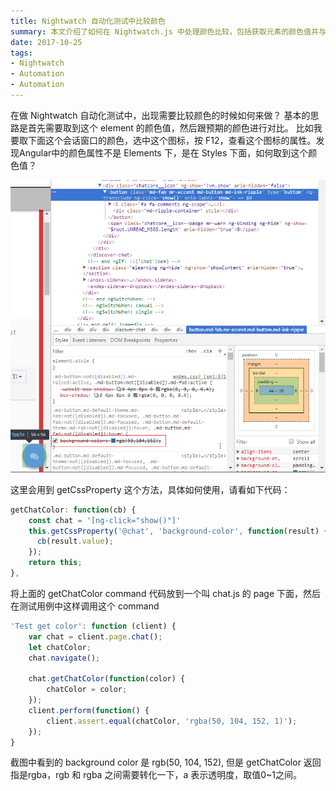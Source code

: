 ```yaml
---
title: Nightwatch 自动化测试中比较颜色
summary: 本文介绍了如何在 Nightwatch.js 中处理颜色比较，包括获取元素的颜色值并与预期颜色进行对比的示例代码。
date: 2017-10-25
tags:
- Nightwatch
- Automation
- Automation
---
```


在做 Nightwatch 自动化测试中，出现需要比较颜色的时候如何来做？
基本的思路是首先需要取到这个 element 的颜色值，然后跟预期的颜色进行对比。
比如我要取下面这个会话窗口的颜色，选中这个图标，按 F12，查看这个图标的属性。发现Angular中的颜色属性不是 Elements 下，是在 Styles 下面，如何取到这个颜色值？


![element](color.png)

这里会用到 getCssProperty 这个方法，具体如何使用，请看如下代码：

```javascript
getChatColor: function(cb) {
    const chat = '[ng-click="show()"]'
    this.getCssProperty('@chat', 'background-color', function(result) {
      cb(result.value);
    });
    return this;
},
```

将上面的 getChatColor command 代码放到一个叫 chat.js 的 page 下面，然后在测试用例中这样调用这个 command

```javascript
'Test get color': function (client) {
    var chat = client.page.chat();
    let chatColor;
    chat.navigate();

    chat.getChatColor(function(color) {
        chatColor = color;
    });
    client.perform(function() {
        client.assert.equal(chatColor, 'rgba(50, 104, 152, 1)');
    });
}
```

截图中看到的 background color 是 rgb(50, 104, 152), 但是 getChatColor 返回指是rgba，rgb 和 rgba 之间需要转化一下，a 表示透明度，取值0~1之间。
